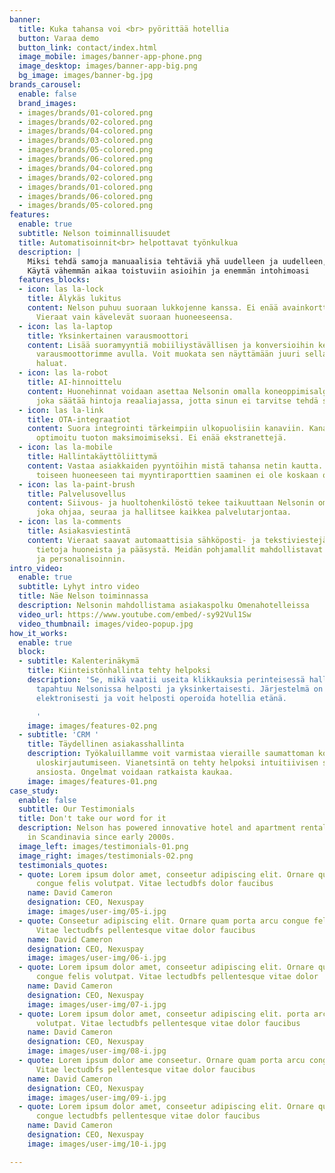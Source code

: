 ```yaml
---
banner:
  title: Kuka tahansa voi <br> pyörittää hotellia
  button: Varaa demo
  button_link: contact/index.html
  image_mobile: images/banner-app-phone.png
  image_desktop: images/banner-app-big.png
  bg_image: images/banner-bg.jpg
brands_carousel:
  enable: false
  brand_images:
  - images/brands/01-colored.png
  - images/brands/02-colored.png
  - images/brands/04-colored.png
  - images/brands/03-colored.png
  - images/brands/05-colored.png
  - images/brands/06-colored.png
  - images/brands/04-colored.png
  - images/brands/02-colored.png
  - images/brands/01-colored.png
  - images/brands/06-colored.png
  - images/brands/05-colored.png
features:
  enable: true
  subtitle: Nelson toiminnallisuudet
  title: Automatisoinnit<br> helpottavat työnkulkua
  description: |
    Miksi tehdä samoja manuaalisia tehtäviä yhä uudelleen ja uudelleen, kun Nelson voi tehdä sen puolestasi? <br>
    Käytä vähemmän aikaa toistuviin asioihin ja enemmän intohimoasi
  features_blocks:
  - icon: las la-lock
    title: Älykäs lukitus
    content: Nelson puhuu suoraan lukkojenne kanssa. Ei enää avainkortteja tai sisäänkirjautumiskioskeja.
      Vieraat vain kävelevät suoraan huoneeseensa.
  - icon: las la-laptop
    title: Yksinkertainen varausmoottori
    content: Lisää suoramyyntiä mobiiliystävällisen ja konversioihin keskittyneen
      varausmoottorimme avulla. Voit muokata sen näyttämään juuri sellaiselta kuin
      haluat.
  - icon: las la-robot
    title: AI-hinnoittelu
    content: Huonehinnat voidaan asettaa Nelsonin omalla koneoppimisalgoritmilla,
      joka säätää hintoja reaaliajassa, jotta sinun ei tarvitse tehdä sitä.
  - icon: las la-link
    title: OTA-integraatiot
    content: Suora integrointi tärkeimpiin ulkopuolisiin kanaviin. Kanavajakelu on
      optimoitu tuoton maksimoimiseksi. Ei enää ekstranettejä.
  - icon: las la-mobile
    title: Hallintakäyttöliittymä
    content: Vastaa asiakkaiden pyyntöihin mistä tahansa netin kautta. Asiakkaan siirtäminen
      toiseen huoneeseen tai myyntiraporttien saaminen ei ole koskaan ollut helpompaa.
  - icon: las la-paint-brush
    title: Palvelusovellus
    content: Siivous- ja huoltohenkilöstö tekee taikuuttaan Nelsonin omalla mobiilisovelluksella,
      joka ohjaa, seuraa ja hallitsee kaikkea palvelutarjontaa.
  - icon: las la-comments
    title: Asiakasviestintä
    content: Vieraat saavat automaattisia sähköposti- ja tekstiviestejä, joissa on
      tietoja huoneista ja pääsystä. Meidän pohjamallit mahdollistavat lisämyynnin
      ja personalisoinnin.
intro_video:
  enable: true
  subtitle: Lyhyt intro video
  title: Näe Nelson toiminnassa
  description: Nelsonin mahdollistama asiakaspolku Omenahotelleissa
  video_url: https://www.youtube.com/embed/-sy92Vul1Sw
  video_thumbnail: images/video-popup.jpg
how_it_works:
  enable: true
  block:
  - subtitle: Kalenterinäkymä
    title: Kiinteistönhallinta tehty helpoksi
    description: 'Se, mikä vaatii useita klikkauksia perinteisessä hallintajärjestelmässä,
      tapahtuu Nelsonissa helposti ja yksinkertaisesti. Järjestelmä on kytketty hotelleihin
      elektronisesti ja voit helposti operoida hotellia etänä.

      '
    image: images/features-02.png
  - subtitle: 'CRM '
    title: Täydellinen asiakasshallinta
    description: Työkaluillamme voit varmistaa vieraille saumattoman kokemuksen varauksesta
      uloskirjautumiseen. Vianetsintä on tehty helpoksi intuitiivisen suunnittelun
      ansiosta. Ongelmat voidaan ratkaista kaukaa.
    image: images/features-01.png
case_study:
  enable: false
  subtitle: Our Testimonials
  title: Don't take our word for it
  description: Nelson has powered innovative hotel and apartment rental businesses
    in Scandinavia since early 2000s.
  image_left: images/testimonials-01.png
  image_right: images/testimonials-02.png
  testimonials_quotes:
  - quote: Lorem ipsum dolor amet, conseetur adipiscing elit. Ornare quam porta arcu
      congue felis volutpat. Vitae lectudbfs dolor faucibus
    name: David Cameron
    designation: CEO, Nexuspay
    image: images/user-img/05-i.jpg
  - quote: Conseetur adipiscing elit. Ornare quam porta arcu congue felis volutpat.
      Vitae lectudbfs pellentesque vitae dolor faucibus
    name: David Cameron
    designation: CEO, Nexuspay
    image: images/user-img/06-i.jpg
  - quote: Lorem ipsum dolor amet, conseetur adipiscing elit. Ornare quam porta arcu
      congue felis volutpat. Vitae lectudbfs pellentesque vitae dolor
    name: David Cameron
    designation: CEO, Nexuspay
    image: images/user-img/07-i.jpg
  - quote: Lorem ipsum dolor amet, conseetur adipiscing elit. porta arcu congue felis
      volutpat. Vitae lectudbfs pellentesque vitae dolor faucibus
    name: David Cameron
    designation: CEO, Nexuspay
    image: images/user-img/08-i.jpg
  - quote: Lorem ipsum dolor ame conseetur. Ornare quam porta arcu congue felis volutpat.
      Vitae lectudbfs pellentesque vitae dolor faucibus
    name: David Cameron
    designation: CEO, Nexuspay
    image: images/user-img/09-i.jpg
  - quote: Lorem ipsum dolor amet, conseetur adipiscing elit. Ornare quam porta arcu
      congue lectudbfs pellentesque vitae dolor faucibus
    name: David Cameron
    designation: CEO, Nexuspay
    image: images/user-img/10-i.jpg

---
```

